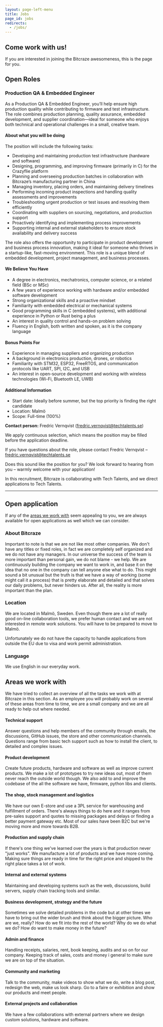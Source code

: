 ```yaml
---
layout: page-left-menu
title: Jobs
page_id: jobs
redirects:
  - /jobs/
---
```


## Come work with us!

If you are interested in joining the Bitcraze awesomeness, this is the page for you.

## Open Roles

### Production QA & Embedded Engineer

As a Production QA & Embedded Engineer, you’ll help ensure high production quality while contributing to firmware and test infrastructure. The role combines production planning, quality assurance, embedded development, and supplier coordination—ideal for someone who enjoys both technical and operational challenges in a small, creative team.

#### About what you will be doing

The position will include the following tasks:

- Developing and maintaining production test infrastructure (hardware and software)
- Designing, programming, and improving firmware (primarily in C) for the Crazyflie platform
- Planning and overseeing production batches in collaboration with Bitcraze’s manufacturing partner in China
- Managing inventory, placing orders, and maintaining delivery timelines
- Performing incoming product inspections and handling quality assessments and improvements
- Troubleshooting urgent production or test issues and resolving them efficiently
- Coordinating with suppliers on sourcing, negotiations, and production support
- Proactively identifying and implementing process improvements
- Supporting internal and external stakeholders to ensure stock availability and delivery success

The role also offers the opportunity to participate in product development and business process innovation, making it ideal for someone who thrives in a startup-like, fast-moving environment. This role is a unique blend of embedded development, project management, and business processes.


#### We Believe You Have

- A degree in electronics, mechatronics, computer science, or a related field (BSc or MSc)
- A few years of experience working with hardware and/or embedded software development
- Strong organizational skills and a proactive mindset
- Familiarity with embedded electrical or mechanical systems
- Good programming skills in C (embedded systems), with additional experience in Python or Rust being a plus
- An interest in quality control and hands-on problem solving
- Fluency in English, both written and spoken, as it is the company language

#### Bonus Points For

- Experience in managing suppliers and organizing production
- A background in electronics production, drones, or robotics
- Familiarity with STM32, ESP32, FreeRTOS, and communication protocols like UART, SPI, I2C, and USB
- An interest in open-source development and working with wireless technologies (Wi-Fi, Bluetooth LE, UWB)

#### Additional Information

- Start date: Ideally before summer, but the top priority is finding the right candidate
- Location: Malmö
- Scope: Full-time (100%)

**Contact person:** Fredric Vernqvist (fredric.vernqvist@techtalents.se)

We apply continuous selection, which means the position may be filled before the application deadline.

If you have questions about the role, please contact Fredric Vernqvist – fredric.vernqvist@techtalents.se

Does this sound like the position for you? We look forward to hearing from you – warmly welcome with your application!

In this recruitment, Bitcraze is collaborating with Tech Talents, and we direct applications to Tech Talents.

----

## Open application
If any of the [areas we work with](#areas-we-work-with) seem appealing to you, we are always available for open applications as well which we can consider.

### About Bitcraze

Important to note is that we are not like most other companies.
We don't have any titles or fixed roles, in fact we are completely
self organized and we do not have any managers. In our universe the success of
the team is more important than personal gain, we do not blame - we help. We are
continuously building the company we want to work in, and base it on the idea that
no one in the company can tell anyone else what to do. This might sound a bit
unusual but the truth is that we have a way of working (some might call it a
process) that is pretty elaborate and detailed and that solves our daily
problems, but never hinders us. After all, the reality is more important than the plan.

### Location
We are located in Malmö, Sweden. Even though there are a lot of really good
on-line collaboration tools, we prefer human contact and we are not interested in remote
work solutions. You will have to be prepared to move to Malmö.

Unfortunately we do not have the capacity to handle applications from outside
the EU due to visa and work permit administration.

### Language
We use English in our everyday work.

## Areas we work with

We have tried to collect an overview of all the tasks we work with at Bitcraze in this section. As an employee you will
probably work on several of these areas from time to time, we are a small company and we are all ready to help out where needed.

#### Technical support
Answer questions and help members of the community through emails, the discussions,
GitHub issues, the store and other communication channels. Questions range from
basic tech support such as how to install the client, to detailed and
complex issues.

#### Product development
Create future products, hardware and software as well as improve current
products. We make a lot of prototypes to try new ideas out, most of
them never reach the outside world though. We also add to and improve the codebase
of the all the software we have, firmware, python libs and clients.

#### The shop, stock management and logistics
We have our own E-store and use a 3PL service for warehousing and fulfillment
of orders. There's always things to do here and it
ranges from pre-sales support and quotes to missing packages and delays or finding
a better payment gateway etc. Most of our sales have been B2C but we're moving more
and more towards B2B.

#### Production and supply chain
If there's one thing we've learned over the years is that production never "just works".
We manufacture a lot of products and we have more coming.
Making sure things are ready in time for the right price and shipped to the
right place takes a lot of work.

#### Internal and external systems
Maintaining and developing systems such as the web, discussions, build servers,
supply chain tracking tools and similar.

#### Business development, strategy and the future
Sometimes we solve detailed problems in the code but at other times we have to bring
out the wider brush and think about the bigger picture. Who are we, really?
How do we fit into the rest of the world? Why do we do what we do? How do want
to make money in the future?

#### Admin and finance
Handling receipts, salaries, rent, book keeping, audits and so on for our company.
Keeping track of sales, costs and money i general to make sure we are on top of
the situation.

#### Community and marketing
Talk to the community, make videos to show what we do, write a blog post,
redesign the web, make us look sharp. Go to a faire or exhibition
and show our products and meet people.

#### External projects and collaboration
We have a few collaborations with external partners where we design custom
solutions, hardware and software.
